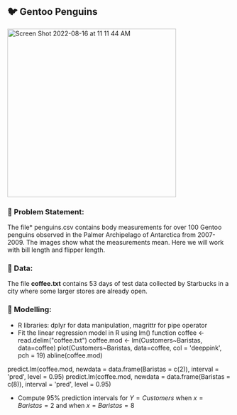 ## :bird: Gentoo Penguins

<img width="380" alt="Screen Shot 2022-08-16 at 11 11 44 AM" src="https://user-images.githubusercontent.com/64395120/184928087-200f4127-b6b5-40c4-a873-2c4c4a906854.png">

### :tea: Problem Statement:
The file* penguins.csv contains body measurements for over 100 Gentoo penguins observed in the Palmer Archipelago of Antarctica from 2007-2009. The images show what the measurements mean. Here we will work with bill length and flipper length.

### :basketball: Data:
 The file **coffee.txt** contains 53 days of test data collected by Starbucks in a city where some larger stores are already open.

### :telescope: Modelling:
- R libraries: dplyr for data manipulation, magrittr for pipe operator
- Fit the linear regression model in R using lm() function
coffee <- read.delim("coffee.txt")
coffee.mod <- lm(Customers~Baristas, data=coffee)
plot(Customers~Baristas, data=coffee, col = 'deeppink', pch = 19)
abline(coffee.mod)



predict.lm(coffee.mod, newdata = data.frame(Baristas = c(2)), interval = 'pred', level = 0.95)
predict.lm(coffee.mod, newdata = data.frame(Baristas = c(8)), interval = 'pred', level = 0.95)
- Compute 95% prediction intervals for $Y = Customers$ when $x=Baristas= 2$ and when $x=Baristas=8$
